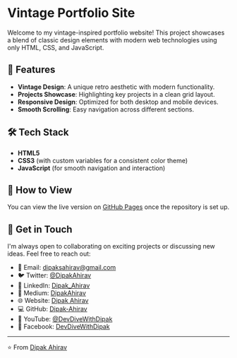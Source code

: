 # Vintage Portfolio Site

Welcome to my vintage-inspired portfolio website! This project showcases a blend of classic design elements with modern web technologies using only HTML, CSS, and JavaScript.

## 🌟 Features
- **Vintage Design**: A unique retro aesthetic with modern functionality.
- **Projects Showcase**: Highlighting key projects in a clean grid layout.
- **Responsive Design**: Optimized for both desktop and mobile devices.
- **Smooth Scrolling**: Easy navigation across different sections.

## 🛠️ Tech Stack
- **HTML5**  
- **CSS3** (with custom variables for a consistent color theme)  
- **JavaScript** (for smooth navigation and interaction)  

## 🚀 How to View
You can view the live version on [GitHub Pages](https://github.com/Dipak-Ahirav/vintage-portfolio-site/) once the repository is set up.

## 📝 Get in Touch

I'm always open to collaborating on exciting projects or discussing new ideas. Feel free to reach out:

- 📧 Email: [dipaksahirav@gmail.com](mailto:dipaksahirav@gmail.com)
- 🐦 Twitter: [@DipakAhirav](https://x.com/DipakAhirav)
- 💼 LinkedIn: [Dipak_Ahirav](https://www.linkedin.com/in/dipak-ahirav-606bba128/)
- 📝 Medium: [DipakAhirav](https://medium.com/@dipaksahirav)
- 🌐 Website: [Dipak Ahirav](https://my-portfolio-beta-orpin-29.vercel.app/)
- 💻 GitHub: [Dipak-Ahirav](https://github.com/Dipak-Ahirav)
- 🎥 YouTube: [@DevDiveWithDipak](https://www.youtube.com/@DevDivewithDipak)
- 📘 Facebook: [DevDiveWithDipak](https://www.facebook.com/people/dipak_ahirav/100070722134919/)
---

⭐️ From [Dipak Ahirav](https://github.com/Dipak-Ahirav)

